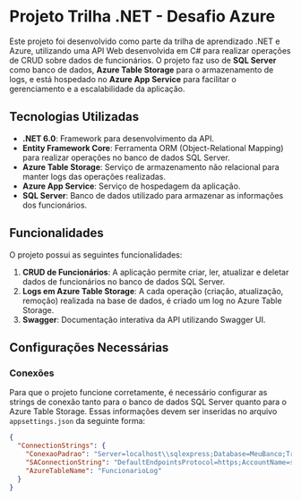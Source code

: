 # Projeto Trilha .NET - Desafio Azure

Este projeto foi desenvolvido como parte da trilha de aprendizado .NET e Azure, utilizando uma API Web desenvolvida em C# para realizar operações de CRUD sobre dados de funcionários. O projeto faz uso de **SQL Server** como banco de dados, **Azure Table Storage** para o armazenamento de logs, e está hospedado no **Azure App Service** para facilitar o gerenciamento e a escalabilidade da aplicação.

## Tecnologias Utilizadas

- **.NET 6.0**: Framework para desenvolvimento da API.
- **Entity Framework Core**: Ferramenta ORM (Object-Relational Mapping) para realizar operações no banco de dados SQL Server.
- **Azure Table Storage**: Serviço de armazenamento não relacional para manter logs das operações realizadas.
- **Azure App Service**: Serviço de hospedagem da aplicação.
- **SQL Server**: Banco de dados utilizado para armazenar as informações dos funcionários.

## Funcionalidades

O projeto possui as seguintes funcionalidades:

1. **CRUD de Funcionários**: A aplicação permite criar, ler, atualizar e deletar dados de funcionários no banco de dados SQL Server.
2. **Logs em Azure Table Storage**: A cada operação (criação, atualização, remoção) realizada na base de dados, é criado um log no Azure Table Storage.
3. **Swagger**: Documentação interativa da API utilizando Swagger UI.
   
## Configurações Necessárias

### Conexões
Para que o projeto funcione corretamente, é necessário configurar as strings de conexão tanto para o banco de dados SQL Server quanto para o Azure Table Storage. Essas informações devem ser inseridas no arquivo `appsettings.json` da seguinte forma:

```json
{
  "ConnectionStrings": {
    "ConexaoPadrao": "Server=localhost\\sqlexpress;Database=MeuBanco;Trusted_Connection=True;",
    "SAConnectionString": "DefaultEndpointsProtocol=https;AccountName=seu_account_name;AccountKey=seu_account_key;TableEndpoint=seu_endpoint",
    "AzureTableName": "FuncionarioLog"
  }
}
```
